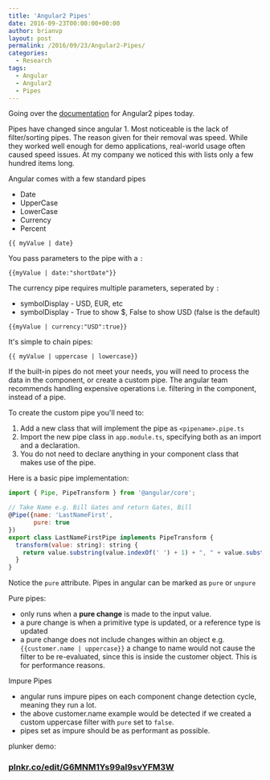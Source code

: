 ```yaml
---
title: 'Angular2 Pipes'
date: 2016-09-23T00:00:00+00:00
author: brianvp
layout: post
permalink: /2016/09/23/Angular2-Pipes/
categories:
  - Research
tags:
  - Angular
  - Angular2
  - Pipes
---
```


Going over the [documentation](https://angular.io/docs/ts/latest/guide/pipes.html) for Angular2 pipes today.  

Pipes have changed since angular 1.  Most noticeable is the lack of filter/sorting pipes. The reason given for their removal was speed. While they worked well enough for demo applications, real-world usage often caused speed issues.  At my company we noticed this with lists only a few hundred items long.  

Angular comes with a few standard pipes

- Date
- UpperCase
- LowerCase
- Currency
- Percent


```
{{ myValue | date}

```

You pass parameters to the pipe with a `:`

```
{{myValue | date:"shortDate"}}

```

The currency pipe requires multiple parameters, seperated by `:`
- symbolDisplay - USD, EUR, etc
- symbolDisplay - True to show $, False to show USD (false is the default)

```
{{myValue | currency:"USD":true}}
```

It's simple to chain pipes:

```
{{ myValue | uppercase | lowercase}}
```

If the built-in pipes do not meet your needs, you will need to process the data in the component, or create a custom pipe.  The angular team recommends handling expensive operations i.e. filtering in the component, instead of a pipe.   

To create the custom pipe you'll need to:

1. Add a new class that will implement the pipe as `<pipename>.pipe.ts`
2. Import the new pipe class in `app.module.ts`, specifying both as an import and a declaration.  
3. You do not need to declare anything in your component class that makes use of the pipe.

Here is a basic pipe implementation:

```javascript
import { Pipe, PipeTransform } from '@angular/core';

// Take Name e.g. Bill Gates and return Gates, Bill
@Pipe({name: 'LastNameFirst',
       pure: true 
})
export class LastNameFirstPipe implements PipeTransform {
  transform(value: string): string {
    return value.substring(value.indexOf(' ') + 1) + ", " + value.substring(0, value.indexOf(' '));
  }
}
```

Notice the `pure` attribute.  Pipes in angular can be marked as `pure` or `unpure`

Pure pipes:

- only runs when a **pure change** is made to the input value.  
- a pure change is when a primitive type is updated, or a reference type is updated
- a pure change does not include changes within an object e.g. `{{customer.name | uppercase}}` a change to name would not cause the filter to be re-evaluated, since this is inside the customer object. This is for performance reasons.

Impure Pipes

- angular runs impure pipes on each component change detection cycle, meaning they run a lot.  
- the above customer.name example would be detected if we created a custom uppercase filter with `pure` set to `false`.  
- pipes set as impure should be as performant as possible.  


plunker demo:

### [plnkr.co/edit/G6MNM1Ys99al9svYFM3W](https://plnkr.co/edit/G6MNM1Ys99al9svYFM3W)